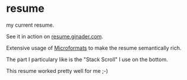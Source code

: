 resume
======

my current resume.

See it in action on [resume.ginader.com](http://resume.ginader.com).

Extensive usage of [Microformats](http://microformats.org/wiki/hresume) to make the resume semantically rich. 

The part I particulary like is the "Stack Scroll" I use on the bottom.

This resume worked pretty well for me ;-)
